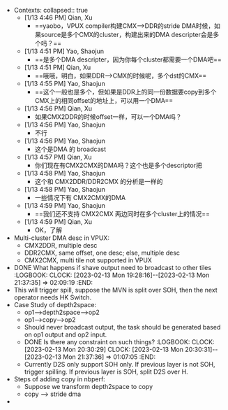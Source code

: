 - Contexts:
  collapsed:: true
	- [1/13 4:46 PM] Qian, Xu
		- ==yaobo，VPUX compiler构建CMX-->DDR的stride DMA时候，如果source是多个CMX的cluster，构建出来的DMA descripter会是多个吗？==
	- [1/13 4:51 PM] Yao, Shaojun
		- ==是多个DMA descripter，因为你每个cluster都需要一个DMA吧==
	- [1/13 4:51 PM] Qian, Xu
		- ==哦哦，明白，如果DDR-->CMX的时候呢，多个dst的CMX==
	- [1/13 4:55 PM] Yao, Shaojun
		- ==这个一般也是多个，但如果是DDR上的同一份数据要copy到多个CMX上的相同offset的地址上，可以用一个DMA==
	- [1/13 4:56 PM] Qian, Xu
		- 如果CMX2DDR的时候offset一样，可以一个DMA吗？
	- [1/13 4:56 PM] Yao, Shaojun
		- 不行
	- [1/13 4:56 PM] Yao, Shaojun
		- 这个是DMA 的 broadcast
	- [1/13 4:57 PM] Qian, Xu
		- 你们现在有CMX2CMX的DMA吗？这个也是多个descriptor把
	- [1/13 4:58 PM] Yao, Shaojun
		- 这个和 CMX2DDR/DDR2CMX 的分析是一样的
	- [1/13 4:58 PM] Yao, Shaojun
		- 一些情况下有 CMX2CMX的DMA
	- [1/13 4:59 PM] Yao, Shaojun
		- ==我们还不支持 CMX2CMX 两边同时在多个cluster上的情况==
	- [1/13 4:59 PM] Qian, Xu
		- OK，了解
- Multi-cluster DMA desc in VPUX:
	- CMX2DDR, multiple desc
	- DDR2CMX, same offset, one desc; else, multiple desc
	- CMX2CMX, multi tile not supported in VPUX
- DONE What happens if shave output need to broadcast to other tiles
  :LOGBOOK:
  CLOCK: [2023-02-13 Mon 19:28:16]--[2023-02-13 Mon 21:37:35] =>  02:09:19
  :END:
- This will trigger spill, suppose the MVN is split over SOH, then the next operator needs HK Switch.
- Case Study of depth2space:
	- op1-->depth2space-->op2
	- op1-->copy-->op2
	- Should never broadcast output, the task should be generated based on op1 output and op2 input.
	- DONE Is there any constraint on such things?
	  :LOGBOOK:
	  CLOCK: [2023-02-13 Mon 20:30:29]
	  CLOCK: [2023-02-13 Mon 20:30:31]--[2023-02-13 Mon 21:37:36] =>  01:07:05
	  :END:
	- Currently D2S only support SOH only. If previous layer is not SOH, trigger spilling. If previous layer is SOH, split D2S over H.
- Steps of adding copy in nbperf:
	- Suppose we transform depth2space to copy
	- copy --> stride dma
-